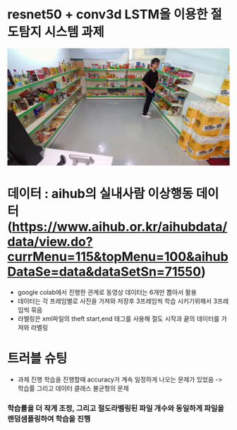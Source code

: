 # resnet50 + conv3d LSTM을 이용한 절도탐지 시스템 과제
<img src='./thief.png'>

# 데이터 : aihub의 실내사람 이상행동 데이터(https://www.aihub.or.kr/aihubdata/data/view.do?currMenu=115&topMenu=100&aihubDataSe=data&dataSetSn=71550)
* google colab에서 진행한 관계로 동영상 데이터는 6개만 뽑아서 활용
* 데이터는 각 프레임별로 사진을 가져와 저장후 3프레임씩 학습 시키기위해서 3프레임씩 묶음
* 라벨링은 xml파일의 theft start,end 태그를 사용해 절도 시작과 끝의 데이터를 가져와 라벨링

# 트러블 슈팅
* 과제 진행 학습을 진행할때 accuracy가 계속 일정하게 나오는 문제가 있었음
-> 학습률 그리고 데이터 클래스 불균형의 문제
### 학습률을 더 작게 조정, 그리고 절도라벨링된 파일 개수와 동일하게 파일을 랜덤샘플링하여 학습을 진행
